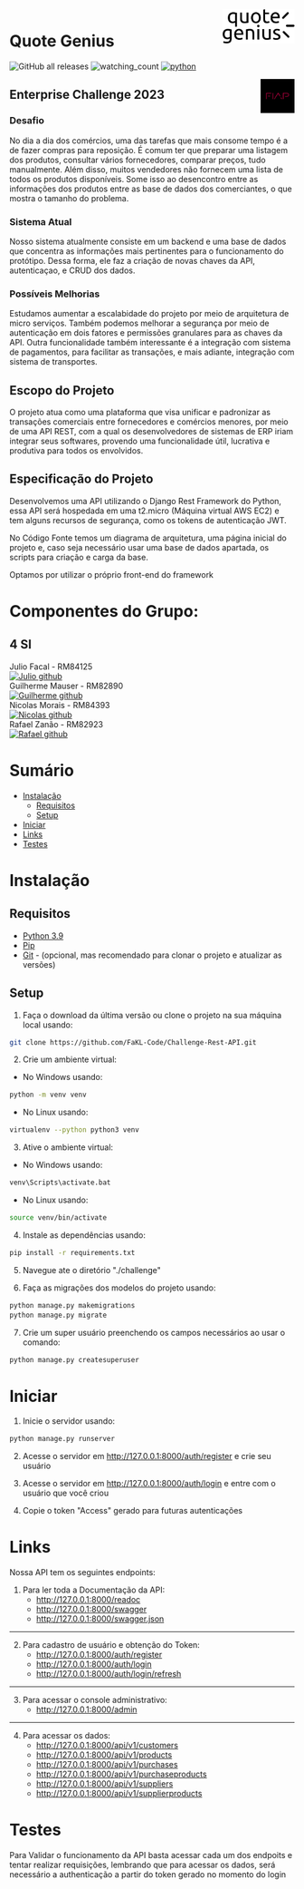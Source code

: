 <a>
    <img src="quote_genius_logo.png" alt="Quote Genius logo" title="Quote Genius" align="right" height="60" />
</a>

# Quote Genius

![GitHub all releases](https://img.shields.io/github/downloads/FaKL-Code/Challenge-Rest-API/total)
<img src="https://komarev.com/ghpvc/?username=FaKL-Code&color=brightgreen" alt="watching_count" />
[![python](https://img.shields.io/badge/Python-3.9-3776AB.svg?style=flat&logo=python&logoColor=white)](https://www.python.org)


<a href="https://www.fiap.com.br">
    <img src="fiap.png" alt="FIAP logo" title="FIAP" align="right" height="60" />
</a>

## Enterprise Challenge 2023

### Desafio

No dia a dia dos comércios, uma das tarefas que mais consome tempo é a de fazer compras para reposição. É comum ter que preparar uma listagem dos produtos, consultar vários fornecedores, comparar preços, tudo manualmente. Além disso, muitos vendedores não fornecem uma lista de todos os produtos disponíveis. Some isso ao desencontro entre as informações dos produtos entre as base de dados dos comerciantes, o que mostra o tamanho do problema.

### Sistema Atual

Nosso sistema atualmente consiste em um backend e uma base de dados que concentra as informações mais pertinentes para o funcionamento do protótipo. Dessa forma, ele faz a criação de novas chaves da API, autenticaçao, e CRUD dos dados.

### Possíveis Melhorias

Estudamos aumentar a escalabidade do projeto por meio de arquitetura de micro serviços. Também podemos melhorar a segurança por meio de autenticação em dois fatores e permissões granulares para as chaves da API.
Outra funcionalidade também interessante é a integração com sistema de pagamentos, para facilitar as transações, e mais adiante, integração com sistema de transportes.

## Escopo do Projeto

O projeto atua como uma plataforma que visa unificar e padronizar as transações comerciais entre fornecedores e comércios menores, por meio de uma API REST, com a qual os desenvolvedores de sistemas de ERP iriam integrar seus softwares, provendo uma funcionalidade útil, lucrativa e produtiva para todos os envolvidos.

## Especificação do Projeto

Desenvolvemos uma API utilizando o Django Rest Framework do Python, essa API será hospedada em uma t2.micro (Máquina virtual AWS EC2) e tem alguns recursos de segurança, como os tokens de autenticação JWT.

No Código Fonte temos um diagrama de arquitetura, uma página inicial do projeto e, caso seja necessário usar uma base de dados apartada, os scripts para criação e carga da base.

Optamos por utilizar o próprio front-end do framework

# Componentes do Grupo:

## 4 SI
Julio Facal - RM84125 \
[![Julio github](https://img.shields.io/badge/GitHub-FaKL--Code-181717.svg?style=flat&logo=github)](https://github.com/FaKL-Code) \
Guilherme Mauser - RM82890 \
[![Guilherme github](https://img.shields.io/badge/GitHub-Guimauser05-181717.svg?style=flat&logo=github)](https://github.com/Guimauser05) \
Nicolas Morais - RM84393 \
[![Nicolas github](https://img.shields.io/badge/GitHub-nicmorais-181717.svg?style=flat&logo=github)](https://github.com/nicmorais) \
Rafael Zanão - RM82923 \
[![Rafael github](https://img.shields.io/badge/GitHub-Rafael--Zanao-181717.svg?style=flat&logo=github)](https://github.com/Rafael-Zanao) 

# Sumário

- [Instalação](#instalação)
    - [Requisitos](#requisitos)
    - [Setup](#setup)
- [Iniciar](#iniciar)
- [Links](#links)
- [Testes](#testes)

# Instalação

## Requisitos

- [Python 3.9](https://www.python.org/downloads/)
- [Pip](https://pip.pypa.io/en/stable/installing/)
- [Git](https://git-scm.com/downloads) - (opcional, mas recomendado para clonar o projeto e atualizar as versões)

## Setup
1. Faça o download da última versão ou clone o projeto na sua máquina local usando:
```bash
git clone https://github.com/FaKL-Code/Challenge-Rest-API.git
```

2. Crie um ambiente virtual:

- No Windows usando:

```bash
python -m venv venv
``` 
- No Linux usando:

```bash
virtualenv --python python3 venv
```
3. Ative o ambiente virtual:

- No Windows usando:

```bash
venv\Scripts\activate.bat
```
- No Linux usando:

```bash
source venv/bin/activate
```

4. Instale as dependências usando:
```bash
pip install -r requirements.txt
```

5. Navegue ate o diretório "./challenge"

6. Faça as migrações dos modelos do projeto usando:
```bash
python manage.py makemigrations
python manage.py migrate
```

7. Crie um super usuário preenchendo os campos necessários ao usar o comando:
```bash
python manage.py createsuperuser
```


# Iniciar

1. Inicie o servidor usando:
```bash
python manage.py runserver
```

2. Acesse o servidor em http://127.0.0.1:8000/auth/register e crie seu usuário

3. Acesse o servidor em http://127.0.0.1:8000/auth/login e entre com o usuário que você criou

4. Copie o token "Access" gerado para futuras autenticações

# Links

Nossa API tem os seguintes endpoints:

1. Para ler toda a Documentação da API:
    - http://127.0.0.1:8000/readoc
    - http://127.0.0.1:8000/swagger
    - http://127.0.0.1:8000/swagger.json
------
2. Para cadastro de usuário e obtenção do Token:
    - http://127.0.0.1:8000/auth/register
    - http://127.0.0.1:8000/auth/login
    - http://127.0.0.1:8000/auth/login/refresh
-----
3. Para acessar o console administrativo:
    - http://127.0.0.1:8000/admin
------
4. Para acessar os dados:
    - http://127.0.0.1:8000/api/v1/customers
    - http://127.0.0.1:8000/api/v1/products
    - http://127.0.0.1:8000/api/v1/purchases
    - http://127.0.0.1:8000/api/v1/purchaseproducts
    - http://127.0.0.1:8000/api/v1/suppliers
    - http://127.0.0.1:8000/api/v1/supplierproducts

# Testes

Para Validar o funcionamento da API basta acessar cada um dos endpoits e tentar realizar requisições, lembrando que para acessar os dados, será necessário a authenticação a partir do token gerado no momento do login
